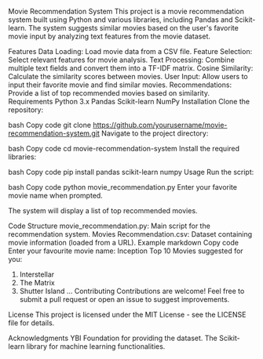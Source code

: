 Movie Recommendation System
This project is a movie recommendation system built using Python and various libraries, including Pandas and Scikit-learn. The system suggests similar movies based on the user's favorite movie input by analyzing text features from the movie dataset.

Features
Data Loading: Load movie data from a CSV file.
Feature Selection: Select relevant features for movie analysis.
Text Processing: Combine multiple text fields and convert them into a TF-IDF matrix.
Cosine Similarity: Calculate the similarity scores between movies.
User Input: Allow users to input their favorite movie and find similar movies.
Recommendations: Provide a list of top recommended movies based on similarity.
Requirements
Python 3.x
Pandas
Scikit-learn
NumPy
Installation
Clone the repository:

bash
Copy code
git clone https://github.com/yourusername/movie-recommendation-system.git
Navigate to the project directory:

bash
Copy code
cd movie-recommendation-system
Install the required libraries:

bash
Copy code
pip install pandas scikit-learn numpy
Usage
Run the script:

bash
Copy code
python movie_recommendation.py
Enter your favorite movie name when prompted.

The system will display a list of top recommended movies.

Code Structure
movie_recommendation.py: Main script for the recommendation system.
Movies Recommendation.csv: Dataset containing movie information (loaded from a URL).
Example
markdown
Copy code
Enter your favourite movie name: Inception
Top 10 Movies suggested for you:
1. Interstellar
2. The Matrix
3. Shutter Island
...
Contributing
Contributions are welcome! Feel free to submit a pull request or open an issue to suggest improvements.

License
This project is licensed under the MIT License - see the LICENSE file for details.

Acknowledgments
YBI Foundation for providing the dataset.
The Scikit-learn library for machine learning functionalities.

